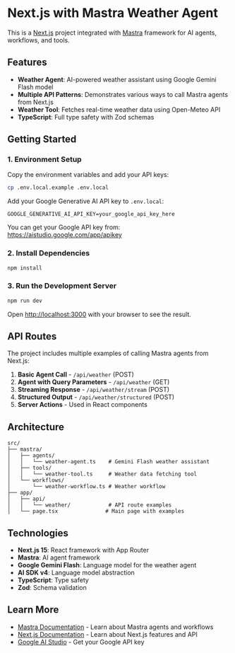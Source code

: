 # Next.js with Mastra Weather Agent

This is a [Next.js](https://nextjs.org) project integrated with [Mastra](https://mastra.ai) framework for AI agents, workflows, and tools.

## Features

- **Weather Agent**: AI-powered weather assistant using Google Gemini Flash model
- **Multiple API Patterns**: Demonstrates various ways to call Mastra agents from Next.js
- **Weather Tool**: Fetches real-time weather data using Open-Meteo API
- **TypeScript**: Full type safety with Zod schemas

## Getting Started

### 1. Environment Setup

Copy the environment variables and add your API keys:

```bash
cp .env.local.example .env.local
```

Add your Google Generative AI API key to `.env.local`:
```
GOOGLE_GENERATIVE_AI_API_KEY=your_google_api_key_here
```

You can get your Google API key from: https://aistudio.google.com/app/apikey

### 2. Install Dependencies

```bash
npm install
```

### 3. Run the Development Server

```bash
npm run dev
```

Open [http://localhost:3000](http://localhost:3000) with your browser to see the result.

## API Routes

The project includes multiple examples of calling Mastra agents from Next.js:

1. **Basic Agent Call** - `/api/weather` (POST)
2. **Agent with Query Parameters** - `/api/weather` (GET) 
3. **Streaming Response** - `/api/weather/stream` (POST)
4. **Structured Output** - `/api/weather/structured` (POST)
5. **Server Actions** - Used in React components

## Architecture

```
src/
├── mastra/
│   ├── agents/
│   │   └── weather-agent.ts    # Gemini Flash weather assistant
│   ├── tools/
│   │   └── weather-tool.ts     # Weather data fetching tool
│   └── workflows/
│       └── weather-workflow.ts # Weather workflow
├── app/
│   ├── api/
│   │   └── weather/            # API route examples
│   └── page.tsx               # Main page with examples
```

## Technologies

- **Next.js 15**: React framework with App Router
- **Mastra**: AI agent framework
- **Google Gemini Flash**: Language model for the weather agent
- **AI SDK v4**: Language model abstraction
- **TypeScript**: Type safety
- **Zod**: Schema validation

## Learn More

- [Mastra Documentation](https://mastra.ai/docs) - Learn about Mastra agents and workflows
- [Next.js Documentation](https://nextjs.org/docs) - Learn about Next.js features and API
- [Google AI Studio](https://aistudio.google.com/) - Get your Google API key
